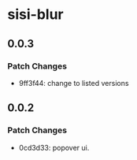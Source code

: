 # sisi-blur

## 0.0.3

### Patch Changes

- 9ff3f44: change to listed versions

## 0.0.2

### Patch Changes

- 0cd3d33: popover ui.
